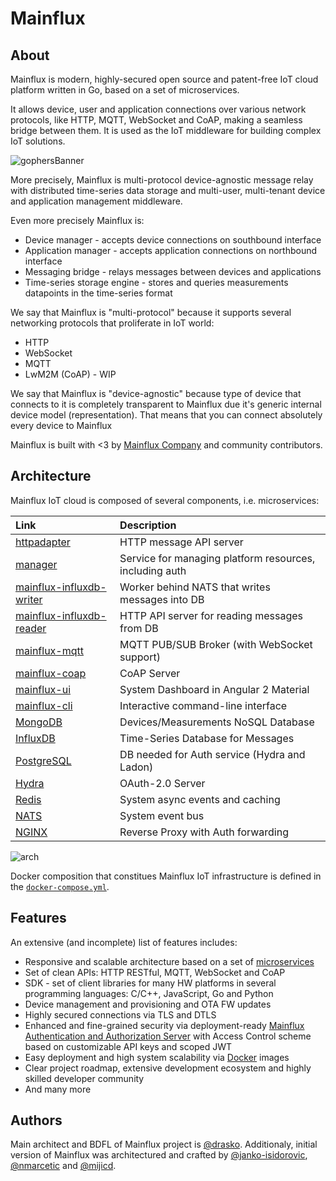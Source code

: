 # Mainflux

## About
Mainflux is modern, highly-secured open source and patent-free IoT cloud platform written in Go, based on a set of microservices.

It allows device, user and application connections over various network protocols, like HTTP, MQTT, WebSocket and CoAP, making a seamless bridge between them. It is used as the IoT middleware for building complex IoT solutions.

![gophersBanner](https://raw.githubusercontent.com/mainflux/doc/master/img/gopherBanner.jpg)

More precisely, Mainflux is multi-protocol device-agnostic message relay with distributed time-series
data storage and multi-user, multi-tenant device and application management middleware.

Even more precisely Mainflux is:

- Device manager - accepts device connections on southbound interface
- Application manager - accepts application connections on northbound interface
- Messaging bridge - relays messages between devices and applications
- Time-series storage engine - stores and queries measurements datapoints in the time-series format

We say that Mainflux is "multi-protocol" because it supports several networking protocols that proliferate in IoT world:

- HTTP
- WebSocket
- MQTT
- LwM2M (CoAP) - WIP

We say that Mainflux is "device-agnostic" because type of device that connects to it is completely transparent to
Mainflux due it's generic internal device model (representation).
That means that you can connect absolutely every device to Mainflux

Mainflux is built with <3 by [Mainflux Company](http://mainflux.com) and community contributors.

## Architecture
Mainflux IoT cloud is composed of several components, i.e. microservices:

| Link          | Description           |
|:--------------|:----------------------|
| [httpadapter](https://github.com/mainflux/httpadapter) | HTTP message API server |
| [manager](https://github.com/mainflux/manager) | Service for managing platform resources, including auth |
| [mainflux-influxdb-writer](https://github.com/mainflux/mainflux-influxdb-writer) | Worker behind NATS that writes messages into DB |
| [mainflux-influxdb-reader](https://github.com/mainflux/mainflux-influxdb-reader) | HTTP API server for reading messages from DB |
| [mainflux-mqtt](https://github.com/mainflux/mainflux-mqtt) | MQTT PUB/SUB Broker (with WebSocket support) |
| [mainflux-coap](https://github.com/mainflux/mainflux-coap) | CoAP Server |
| [mainflux-ui](https://github.com/mainflux/mainflux-ui)     | System Dashboard in Angular 2 Material |
| [mainflux-cli](https://github.com/mainflux/mainflux-cli)   | Interactive command-line interface |
| [MongoDB](https://github.com/mongodb/mongo)                | Devices/Measurements NoSQL Database |
| [InfluxDB](https://github.com/influxdata/influxdb)         | Time-Series Database for Messages |
| [PostgreSQL](https://github.com/postgres/postgres)        | DB needed for Auth service (Hydra and Ladon) |
| [Hydra](https://github.com/ory/hydra)                      | OAuth-2.0 Server |
| [Redis](https://github.com/antirez/redis)                  | System async events and caching |
| [NATS](https://github.com/nats-io/gnatsd)                  | System event bus |
| [NGINX](https://github.com/nginx/nginx)                    | Reverse Proxy with Auth forwarding |

![arch](https://raw.githubusercontent.com/mainflux/doc/master/img/Architecture.png)

Docker composition that constitues Mainflux IoT infrastructure is defined in the [`docker-compose.yml`](https://github.com/Mainflux/mainflux/blob/master/docker-compose.yml).

## Features
An extensive (and incomplete) list of features includes:

- Responsive and scalable architecture based on a set of [microservices](https://en.wikipedia.org/wiki/Microservices)
- Set of clean APIs: HTTP RESTful, MQTT, WebSocket and CoAP
- SDK - set of client libraries for many HW platforms in several programming languages: C/C++, JavaScript, Go and Python
- Device management and provisioning and OTA FW updates
- Highly secured connections via TLS and DTLS
- Enhanced and fine-grained security via deployment-ready [Mainflux Authentication and Authorization Server](https://github.com/mainflux/mainflux-auth-server) with Access Control scheme based on customizable API keys and scoped JWT
- Easy deployment and high system scalability via [Docker](https://www.docker.com/) images
- Clear project roadmap, extensive development ecosystem and highly skilled developer community
- And many more

## Authors
Main architect and BDFL of Mainflux project is [@drasko](https://github.com/drasko). Additionaly, initial version of Mainflux was architectured and crafted by [@janko-isidorovic](https://github.com/janko-isidorovic), [@nmarcetic](https://github.com/nmarcetic) and [@mijicd](https://github.com/mijicd).

